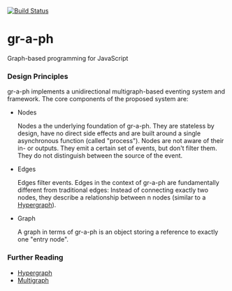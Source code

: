 [![Build Status](https://travis-ci.org/alexanderGugel/gr-a-ph.svg?branch=master)](https://travis-ci.org/alexanderGugel/gr-a-ph)

gr-a-ph
=======

Graph-based programming for JavaScript

### Design Principles

gr-a-ph implements a unidirectional multigraph-based eventing system and
framework. The core components of the proposed system are:

- Nodes

  Nodes a the underlying foundation of gr-a-ph. They are stateless by design,
  have no direct side effects and are built around a single asynchronous
  function (called "process"). Nodes are not aware of their in- or outputs.
  They emit a certain set of events, but don't filter them. They do not
  distinguish between the source of the event.

- Edges

  Edges filter events. Edges in the context of gr-a-ph are fundamentally
  different from traditional edges: Instead of connecting exactly two nodes,
  they describe a relationship between n nodes (similar to a
  [Hypergraph](http://en.wikipedia.org/wiki/Hypergraph)).

- Graph

  A graph in terms of gr-a-ph is an object storing a reference to exactly one
  "entry node".

### Further Reading

- [Hypergraph](http://en.wikipedia.org/wiki/Hypergraph)
- [Multigraph](http://en.wikipedia.org/wiki/Multigraph)

